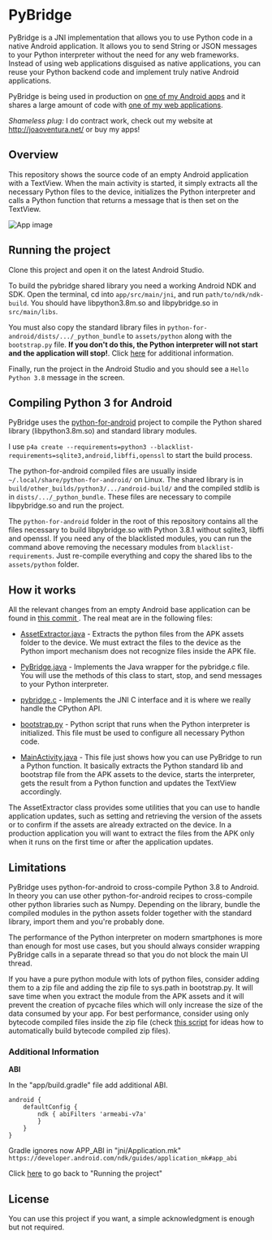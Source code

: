 # PyBridge

PyBridge is a JNI implementation that allows you to use Python code in a native Android application. It allows you to send String or JSON messages to your Python interpreter without the need for any web frameworks. Instead of using web applications disguised as native applications, you can reuse your Python backend code and implement truly native Android applications.

PyBridge is being used in production on [one of my Android apps](https://play.google.com/store/apps/details?id=com.flatangle.charts) and it shares a large amount of code with [one of my web applications](http://elements.flatangle.com/).

*Shameless plug:* I do contract work, check out my website at http://joaoventura.net/ or buy my apps!


## Overview

This repository shows the source code of an empty Android application with a TextView. When the main activity is started, it simply extracts all the necessary Python files to the device, initializes the Python interpreter and calls a Python function that returns a message that is then set on the TextView.

![App image](https://github.com/joaoventura/pybridge/blob/master/pybridge.png)


## Running the project

Clone this project and open it on the latest Android Studio.

To build the pybridge shared library you need a working Android NDK and SDK. Open the terminal, cd into `app/src/main/jni`, and run `path/to/ndk/ndk-build`. You should have libpython3.8m.so and libpybridge.so in `src/main/libs`.

You must also copy the standard library files in `python-for-android/dists/.../_python_bundle` to `assets/python` along with the `bootstrap.py` file. **If you don't do this, the Python interpreter will not start and the application will stop!**.  <a id="add-info"></a>
Click [here](#add-info-heading) for additional information.

Finally, run the project in the Android Studio and you should see a `Hello Python 3.8` message in the screen.


## Compiling Python 3 for Android

PyBridge uses the [python-for-android](https://python-for-android.readthedocs.io/en/latest/) project to compile the Python shared library (libpython3.8m.so) and standard library modules. 

I use `p4a create --requirements=python3 --blacklist-requirements=sqlite3,android,libffi,openssl` to start the build process.  

The python-for-android compiled files are usually inside `~/.local/share/python-for-android/` on Linux. The shared library is in `build/other_builds/python3/.../android-build/` and the compiled stdlib is in `dists/.../_python_bundle`. These files are necessary to compile libpybridge.so and run the project.

The `python-for-android` folder in the root of this repository contains all the files necessary to build libpybridge.so with  Python 3.8.1 without sqlite3, libffi and openssl. If you need any of the blacklisted modules, you can run the command above removing the necessary modules from `blacklist-requirements`. Just re-compile everything and copy the shared libs to the `assets/python` folder.


## How it works

All the relevant changes from an empty Android base application can be found in [this commit
](https://github.com/joaoventura/pybridge/commit/723b7e463ff1a8a3b6ff2bfcae272ce9c07bf800).
The real meat are in the following files:

* [AssetExtractor.java](https://github.com/joaoventura/pybridge/blob/master/app/src/main/java/com/jventura/pybridge/AssetExtractor.java) -
 Extracts the python files from the APK assets folder to the device. We must extract the files to
the device as the Python import mechanism does not recognize files inside the APK file.

* [PyBridge.java](https://github.com/joaoventura/pybridge/blob/master/app/src/main/java/com/jventura/pybridge/PyBridge.java) -
 Implements the Java wrapper for the pybridge.c file. You will use the methods of this class to
start, stop, and send messages to your Python interpreter.

* [pybridge.c](https://github.com/joaoventura/pybridge/blob/master/app/src/main/jni/pybridge.c) -
 Implements the JNI C interface and it is where we really handle the CPython API.

* [bootstrap.py](https://github.com/joaoventura/pybridge/blob/master/app/src/main/assets/python/bootstrap.py) -
 Python script that runs when the Python interpreter is initialized. This file must be used to
configure all necessary Python code.

* [MainActivity.java](https://github.com/joaoventura/pybridge/blob/master/app/src/main/java/com/jventura/pyapp/MainActivity.java) -
 This file just shows how you can use PyBridge to run a Python function. It basically extracts the
Python standard lib and bootstrap file from the APK assets to the device, starts the interpreter,
gets the result from a Python function and updates the TextView accordingly.

The AssetExtractor class provides some utilities that you can use to handle application updates,
such as setting and retrieving the version of the assets or to confirm if the assets are already
extracted on the device. In a production application you will want to extract the files from the APK
only when it runs on the first time or after the application updates.


## Limitations

PyBridge uses python-for-android to cross-compile Python 3.8 to Android. In theory you can use other python-for-android recipes to cross-compile other python libraries such as Numpy. Depending on the library, bundle the compiled modules in the python assets folder together with the standard library, import them and you're probably done.

The performance of the Python interpreter on modern smartphones is more than enough for most use cases,
but you should always consider wrapping PyBridge calls in a separate thread so that you do not block
the main UI thread.

If you have a pure python module with lots of python files, consider adding them to a zip file
and adding the zip file to sys.path in bootstrap.py. It will save time when you extract the module
from the APK assets and it will prevent the creation of pycache files which will only increase the
size of the data consumed by your app. For best performance, consider using only bytecode compiled
files inside the zip file (check [this script](https://github.com/flatangle/flatlib/blob/master/scripts/build.py)
for ideas how to automatically build bytecode compiled zip files).

<a id="add-info-heading"></a>
### Additional Information

**ABI**

In the "app/build.gradle" file add additional ABI.

    android { 
        defaultConfig { 
            ndk { abiFilters 'armeabi-v7a' 
            }
        } 
    }

Gradle ignores now APP_ABI in "jni/Application.mk" ```https://developer.android.com/ndk/guides/application_mk#app_abi```

Click [here](#add-info) to go back to "Running the project"


## License

You can use this project if you want, a simple acknowledgment is enough but not required.
